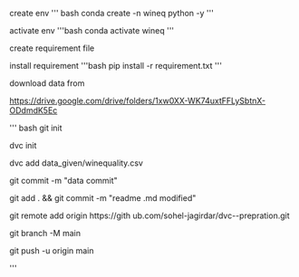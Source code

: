 create env
''' bash
conda create -n wineq python -y
'''

activate env
'''bash
conda activate wineq
'''

create requirement file

install requirement
'''bash
pip install -r requirement.txt
'''

download data from 

https://drive.google.com/drive/folders/1xw0XX-WK74uxtFFLySbtnX-ODdmdK5Ec

''' bash
git init

dvc init

dvc add data_given/winequality.csv

git commit -m "data commit"

git add . && git commit -m "readme
.md modified"

git remote add origin https://gith
ub.com/sohel-jagirdar/dvc--prepration.git

git branch -M main

git push -u origin main

'''
